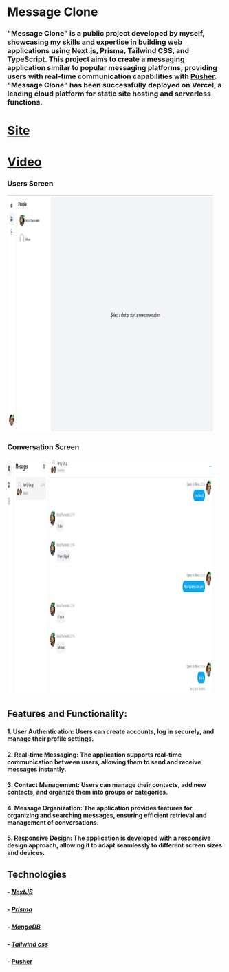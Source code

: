# Message Clone

### "Message Clone" is a public project developed by myself, showcasing my skills and expertise in building web applications using Next.js, Prisma, Tailwind CSS, and TypeScript. This project aims to create a messaging application similar to popular messaging platforms, providing users with real-time communication capabilities with [Pusher](https://pusher.com/). "Message Clone" has been successfully deployed on Vercel, a leading cloud platform for static site hosting and serverless functions.

# [Site](https://messenger-clone-nextjs-4gb3.vercel.app/)
# [Video](https://messenger-clone-nextjs-4gb3.vercel.app/)

### Users Screen

<div> 
  <img width="95%" height="550" src="public/images/user.png">
</div>

### Conversation Screen

<div> 
  <img width="95%" height="550" src="public/images/conversation.png">
</div>

## Features and Functionality:

#### 1. User Authentication: Users can create accounts, log in securely, and manage their profile settings.
#### 2. Real-time Messaging: The application supports real-time communication between users, allowing them to send and receive messages instantly.
#### 3. Contact Management: Users can manage their contacts, add new contacts, and organize them into groups or categories.
#### 4. Message Organization: The application provides features for organizing and searching messages, ensuring efficient retrieval and management of conversations.
#### 5. Responsive Design: The application is developed with a responsive design approach, allowing it to adapt seamlessly to different screen sizes and devices.

## Technologies

##### - [NextJS](https://nextjs.org/)
##### - [Prisma](https://www.prisma.io/)
##### - [MongoDB](https://www.mongodb.com/atlas/database)
##### - [Tailwind css](https://tailwindui.com/)
#### - [Pusher](https://pusher.com/)
